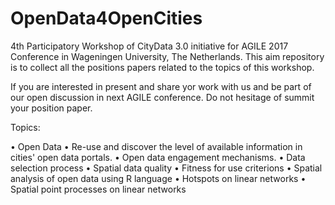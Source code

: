 # OpenData4OpenCities
4th Participatory Workshop of CityData 3.0 initiative for AGILE 2017 Conference in  Wageningen University, The Netherlands.
This aim repository is to collect all the positions papers related to the topics of this workshop.

If you are interested in present and share yor work with us and be part of our open discussion in next AGILE conference. Do not hesitage of summit your position paper. 

Topics:

•	Open Data
•	Re-use and discover the level of available information in cities' open data portals.
•	Open data engagement mechanisms.
•	Data selection process
•	Spatial data quality
•	Fitness for use criterions
•	Spatial analysis of open data using R language
•	Hotspots on linear networks
•	Spatial point processes on linear networks


